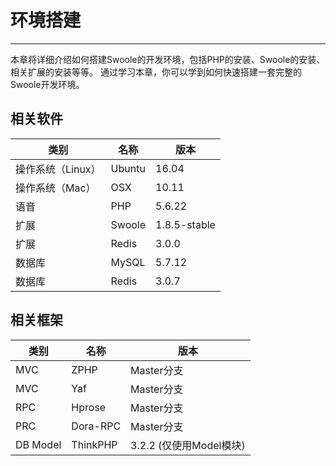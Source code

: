 # 环境搭建

---

本章将详细介绍如何搭建Swoole的开发环境，包括PHP的安装、Swoole的安装、相关扩展的安装等等。
通过学习本章，你可以学到如何快速搭建一套完整的Swoole开发环境。

## 相关软件

| 类别 | 名称 | 版本 |
| --- | --- | --- |
| 操作系统（Linux） | Ubuntu | 16.04 |
| 操作系统（Mac） | OSX | 10.11 |
| 语音 | PHP | 5.6.22 |
| 扩展 | Swoole | 1.8.5-stable |
| 扩展 | Redis | 3.0.0 |
| 数据库 | MySQL | 5.7.12 |
| 数据库 | Redis | 3.0.7 |

## 相关框架
| 类别 | 名称 | 版本 |
| --- | --- | --- |
| MVC | ZPHP | Master分支 |
| MVC | Yaf | Master分支 |
| RPC | Hprose | Master分支 |
| PRC | Dora-RPC | Master分支 |
| DB Model | ThinkPHP | 3.2.2 (仅使用Model模块) |

